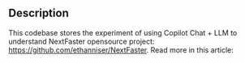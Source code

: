 ## Description

This codebase stores the experiment of using Copilot Chat + LLM to understand NextFaster opensource project: https://github.com/ethanniser/NextFaster. Read more in this article: 
